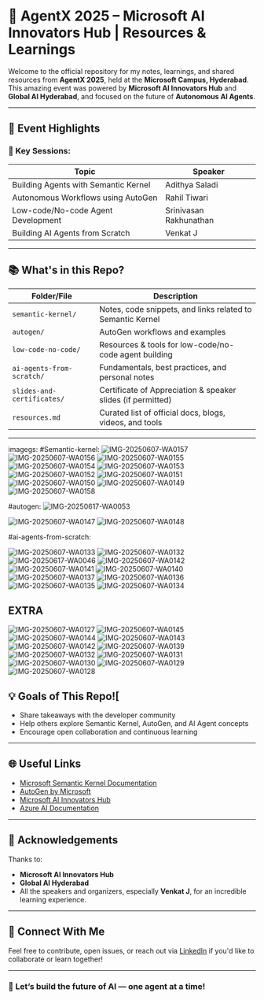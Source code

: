 # 🤖 AgentX 2025 – Microsoft AI Innovators Hub | Resources & Learnings

Welcome to the official repository for my notes, learnings, and shared resources from **AgentX 2025**, held at the **Microsoft Campus, Hyderabad**. This amazing event was powered by **Microsoft AI Innovators Hub** and **Global AI Hyderabad**, and focused on the future of **Autonomous AI Agents**.

---

## 🌟 Event Highlights

### 🧠 Key Sessions:
| Topic | Speaker |
|-------|---------|
| Building Agents with Semantic Kernel | Adithya Saladi |
| Autonomous Workflows using AutoGen | Rahil Tiwari |
| Low-code/No-code Agent Development | Srinivasan Rakhunathan |
| Building AI Agents from Scratch | Venkat J |

---

## 📚 What's in this Repo?

| Folder/File | Description |
|-------------|-------------|
| `semantic-kernel/` | Notes, code snippets, and links related to Semantic Kernel |
| `autogen/` | AutoGen workflows and examples |
| `low-code-no-code/` | Resources & tools for low-code/no-code agent building |
| `ai-agents-from-scratch/` | Fundamentals, best practices, and personal notes |
| `slides-and-certificates/` | Certificate of Appreciation & speaker slides (if permitted) |
| `resources.md` | Curated list of official docs, blogs, videos, and tools |

-----

imagegs:
#Semantic-kernel:
![IMG-20250607-WA0157](https://github.com/user-attachments/assets/f3396207-0a1d-47a3-9486-cfeb413ce936)
![IMG-20250607-WA0156](https://github.com/user-attachments/assets/0b8112cd-7ce4-4f3d-a65b-0e0e558d1ea9)
![IMG-20250607-WA0155](https://github.com/user-attachments/assets/e784bd70-fe9e-4f56-8b32-1b82f80748c4)
![IMG-20250607-WA0154](https://github.com/user-attachments/assets/229a85e3-37a7-45ff-aac8-71c138e210be)
![IMG-20250607-WA0153](https://github.com/user-attachments/assets/92d4e605-ad04-4469-a5d8-cadfe83abec4)
![IMG-20250607-WA0152](https://github.com/user-attachments/assets/59ad5e80-eeb9-43b8-a320-7bedb6e75bb8)
![IMG-20250607-WA0151](https://github.com/user-attachments/assets/0a84ec9f-34d7-47e7-916e-d7d2de211043)
![IMG-20250607-WA0150](https://github.com/user-attachments/assets/5528e168-1b9f-4cf9-a277-0d9a7310e214)
![IMG-20250607-WA0149](https://github.com/user-attachments/assets/762c5816-bb83-4164-a7d1-fa23c5d3b766)
![IMG-20250607-WA0158](https://github.com/user-attachments/assets/3cd0759a-4fa5-43ca-8126-457ce3613aed)

#autogen:
![IMG-20250617-WA0053](https://github.com/user-attachments/assets/e822377a-c7ca-4f9d-9225-b042247b6774)

![IMG-20250607-WA0147](https://github.com/user-attachments/assets/2a70835f-580d-4694-b009-4d2d013ae71b)
![IMG-20250607-WA0148](https://github.com/user-attachments/assets/0eab5b30-c3fd-4289-806e-eba9d0ad8453)

#ai-agents-from-scratch:

![IMG-20250607-WA0133](https://github.com/user-attachments/assets/2b4124bf-fb56-49a9-bc08-1df4ebc3d25d)
![IMG-20250607-WA0132](https://github.com/user-attachments/assets/3106ece9-e2bc-49a9-b6e5-2ad71a99a0fd)
![IMG-20250617-WA0046](https://github.com/user-attachments/assets/63ee763c-8b39-4b77-910e-fedf20c04a2c)
![IMG-20250607-WA0142](https://github.com/user-attachments/assets/ee559ffe-4465-4fe7-99be-d5b801b42146)
![IMG-20250607-WA0141](https://github.com/user-attachments/assets/91f5e85f-db1b-4a8c-a5ab-9711b0644383)
![IMG-20250607-WA0140](https://github.com/user-attachments/assets/041b7d67-ba49-41f7-ae18-f85a5fe7a45e)
![IMG-20250607-WA0137](https://github.com/user-attachments/assets/24f87743-b0bb-4b62-b70f-8d1e4d80ed5f)
![IMG-20250607-WA0136](https://github.com/user-attachments/assets/6b5e4261-41fd-4b33-9b9d-83394560cdc2)
![IMG-20250607-WA0135](https://github.com/user-attachments/assets/b5e251b2-45ea-42dd-a594-0f890653dfd2)
![IMG-20250607-WA0134](https://github.com/user-attachments/assets/78506af7-4f6b-4d92-8df1-be95ecf06cd8)

## EXTRA
![IMG-20250607-WA0127](https://github.com/user-attachments/assets/14de0618-e903-4caf-b1b5-54820db50304)
![IMG-20250607-WA0145](https://github.com/user-attachments/assets/c9ac5cd8-679d-4397-a258-aff49d8c640a)
![IMG-20250607-WA0144](https://github.com/user-attachments/assets/fdd17ac8-b21a-4308-b5a4-578f24980966)
![IMG-20250607-WA0143](https://github.com/user-attachments/assets/e34316fb-93b3-4772-b579-6c6a550aaae9)
![IMG-20250607-WA0142](https://github.com/user-attachments/assets/092c2b03-9348-4acb-9be6-0505142c6117)
![IMG-20250607-WA0139](https://github.com/user-attachments/assets/52138bbf-ae39-46d5-b39d-c918685c45b2)
![IMG-20250607-WA0132](https://github.com/user-attachments/assets/7c26e953-fc10-4067-b6a0-5fbecac78864)
![IMG-20250607-WA0131](https://github.com/user-attachments/assets/33ca6e2e-5678-4100-b536-ec5cb2e10cfb)
![IMG-20250607-WA0130](https://github.com/user-attachments/assets/069f3a58-9ed9-4a6a-a698-45bacf44c1be)
![IMG-20250607-WA0129](https://github.com/user-attachments/assets/757fb77b-384a-4af4-8253-d0f7ae74cdff)
![IMG-20250607-WA0128](https://github.com/user-attachments/assets/a56107e2-f3f2-4c65-a0b4-8c18158d1076)

## 💡 Goals of This Repo![
- Share takeaways with the developer community
- Help others explore Semantic Kernel, AutoGen, and AI Agent concepts
- Encourage open collaboration and continuous learning

---

## 🌐 Useful Links

- [Microsoft Semantic Kernel Documentation](https://aka.ms/semantic-kernel)
- [AutoGen by Microsoft](https://github.com/microsoft/autogen)
- [Microsoft AI Innovators Hub](https://ai-innovatorshub.microsoft.com)
- [Azure AI Documentation](https://learn.microsoft.com/en-us/azure/ai-services/)

---

## 🙌 Acknowledgements

Thanks to:
- **Microsoft AI Innovators Hub**
- **Global AI Hyderabad**
- All the speakers and organizers, especially **Venkat J**, for an incredible learning experience.

---

## 📩 Connect With Me

Feel free to contribute, open issues, or reach out via [LinkedIn]((https://www.linkedin.com/in/polkam-jai-karthik/)) if you'd like to collaborate or learn together!

---

### 🚀 Let’s build the future of AI — one agent at a time!

